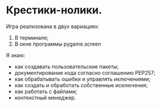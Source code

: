 ﻿# Крестики-нолики.

Игра реализована в двух вариациях: 
1. В терминале;
2. В окне программы pygame.screen

Я знаю:
 - как создавать пользовательские пакеты;
 - документирование кода согласно соглашению PEP257;
 - как обрабатывать ошибки и управлять иключениями;
 - как создать и обработать собственные исключения;
 - как работать с файлами;
 - контекстный менеджер.
 
